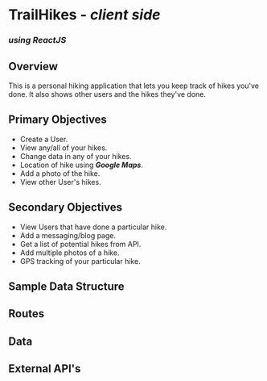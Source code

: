# **TrailHikes** - *client side*
### *using ReactJS*

## Overview

This is a personal hiking application that lets you keep track of hikes you've done. It also shows other users and the hikes they've done.

## Primary Objectives

- Create a User.
- View any/all of your hikes.
- Change data in any of your hikes.
- Location of hike using ***Google Maps***.
- Add a photo of the hike.
- View other User's hikes.

## Secondary Objectives

- View Users that have done a particular hike.
- Add a messaging/blog page.
- Get a list of potential hikes from API.
- Add multiple photos of a hike.
- GPS tracking of your particular hike.

## Sample Data Structure

## Routes

## Data

## External API's

